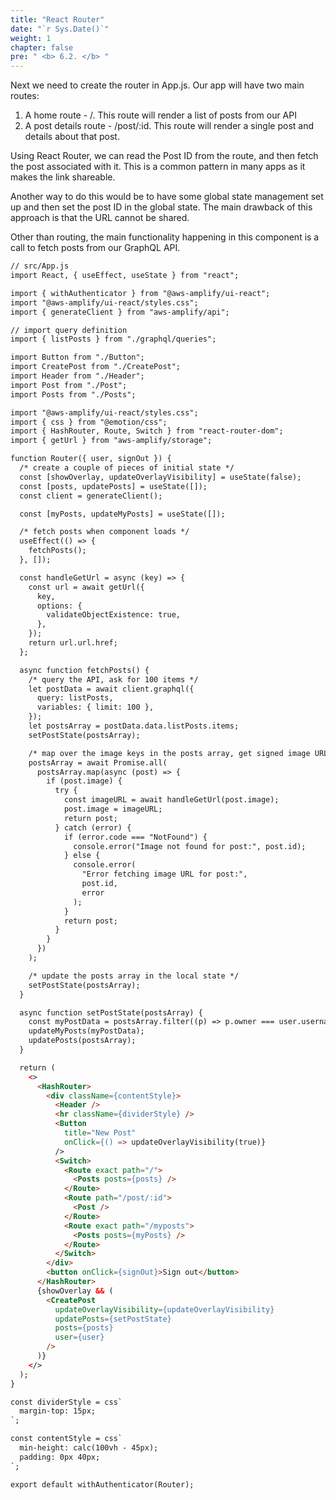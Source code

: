 ```yaml
---
title: "React Router"
date: "`r Sys.Date()`"
weight: 1
chapter: false
pre: " <b> 6.2. </b> "
---
```


Next we need to create the router in App.js. Our app will have two main routes:

1. A home route - /. This route will render a list of posts from our API
2. A post details route - /post/\:id. This route will render a single post and details about that post.

Using React Router, we can read the Post ID from the route, and then fetch the post associated with it. This is a common pattern in many apps as it makes the link shareable.

Another way to do this would be to have some global state management set up and then set the post ID in the global state. The main drawback of this approach is that the URL cannot be shared.

Other than routing, the main functionality happening in this component is a call to fetch posts from our GraphQL API.

```html
// src/App.js
import React, { useEffect, useState } from "react";

import { withAuthenticator } from "@aws-amplify/ui-react";
import "@aws-amplify/ui-react/styles.css";
import { generateClient } from "aws-amplify/api";

// import query definition
import { listPosts } from "./graphql/queries";

import Button from "./Button";
import CreatePost from "./CreatePost";
import Header from "./Header";
import Post from "./Post";
import Posts from "./Posts";

import "@aws-amplify/ui-react/styles.css";
import { css } from "@emotion/css";
import { HashRouter, Route, Switch } from "react-router-dom";
import { getUrl } from "aws-amplify/storage";

function Router({ user, signOut }) {
  /* create a couple of pieces of initial state */
  const [showOverlay, updateOverlayVisibility] = useState(false);
  const [posts, updatePosts] = useState([]);
  const client = generateClient();

  const [myPosts, updateMyPosts] = useState([]);

  /* fetch posts when component loads */
  useEffect(() => {
    fetchPosts();
  }, []);

  const handleGetUrl = async (key) => {
    const url = await getUrl({
      key,
      options: {
        validateObjectExistence: true,
      },
    });
    return url.url.href;
  };

  async function fetchPosts() {
    /* query the API, ask for 100 items */
    let postData = await client.graphql({
      query: listPosts,
      variables: { limit: 100 },
    });
    let postsArray = postData.data.listPosts.items;
    setPostState(postsArray);

    /* map over the image keys in the posts array, get signed image URLs for each image */
    postsArray = await Promise.all(
      postsArray.map(async (post) => {
        if (post.image) {
          try {
            const imageURL = await handleGetUrl(post.image);
            post.image = imageURL;
            return post;
          } catch (error) {
            if (error.code === "NotFound") {
              console.error("Image not found for post:", post.id);
            } else {
              console.error(
                "Error fetching image URL for post:",
                post.id,
                error
              );
            }
            return post;
          }
        }
      })
    );

    /* update the posts array in the local state */
    setPostState(postsArray);
  }

  async function setPostState(postsArray) {
    const myPostData = postsArray.filter((p) => p.owner === user.username);
    updateMyPosts(myPostData);
    updatePosts(postsArray);
  }

  return (
    <>
      <HashRouter>
        <div className={contentStyle}>
          <Header />
          <hr className={dividerStyle} />
          <Button
            title="New Post"
            onClick={() => updateOverlayVisibility(true)}
          />
          <Switch>
            <Route exact path="/">
              <Posts posts={posts} />
            </Route>
            <Route path="/post/:id">
              <Post />
            </Route>
            <Route exact path="/myposts">
              <Posts posts={myPosts} />
            </Route>
          </Switch>
        </div>
        <button onClick={signOut}>Sign out</button>
      </HashRouter>
      {showOverlay && (
        <CreatePost
          updateOverlayVisibility={updateOverlayVisibility}
          updatePosts={setPostState}
          posts={posts}
          user={user}
        />
      )}
    </>
  );
}

const dividerStyle = css`
  margin-top: 15px;
`;

const contentStyle = css`
  min-height: calc(100vh - 45px);
  padding: 0px 40px;
`;

export default withAuthenticator(Router);


```



